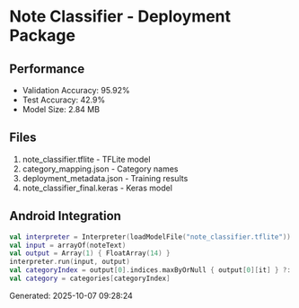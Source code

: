 # Note Classifier - Deployment Package

## Performance
- Validation Accuracy: 95.92%
- Test Accuracy: 42.9%
- Model Size: 2.84 MB

## Files
1. note_classifier.tflite - TFLite model
2. category_mapping.json - Category names
3. deployment_metadata.json - Training results
4. note_classifier_final.keras - Keras model

## Android Integration

```kotlin
val interpreter = Interpreter(loadModelFile("note_classifier.tflite"))
val input = arrayOf(noteText)
val output = Array(1) { FloatArray(14) }
interpreter.run(input, output)
val categoryIndex = output[0].indices.maxByOrNull { output[0][it] } ?: 0
val category = categories[categoryIndex]
```

Generated: 2025-10-07 09:28:24
